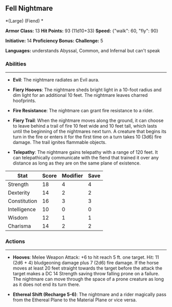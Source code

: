 ## Fell Nightmare
*(Large) (Fiend) *

**Armor Class:** 13
**Hit Points:** 93 (11d10+33)
**Speed:** {"walk": 60, "fly": 90}

**Initiative:** 14
**Proficiency Bonus:**
**Challenge:** 5

**Languages:** understands Abyssal, Common, and Infernal but can't speak

### Abilities
 --- 
- **Evil**: The nightmare radiates an Evil aura.

- **Fiery Hooves**: The nightmare sheds bright light in a 10-foot radius and dim light for an additional 10 feet. The nightmare leaves charred hoofprints.

- **Fire Resistance**: The nightmare can grant fire resistance to a rider.

- **Fiery Trail**: When the nightmare moves along the ground, it can choose to leave behind a trail of fire 10 feet wide and 10 feet tall, which lasts until the beginning of the nightmares next turn. A creature that begins its turn in the fire or enters it for the first time on a turn takes 10 (3d6) fire damage. The trail ignites flammable objects.

- **Telepathy**: The nightmare gains telepathy with a range of 120 feet. It can telepathically communicate with the fiend that trained it over any distance as long as they are on the same plane of existence.



| Stat | Score | Modifier | Save |
| ---- | ---- | ---- | ---- |
| Strength | 18 | 4 | 4 |
| Dexterity | 14 | 2 | 2 |
| Constitution | 16 | 3 | 3 |
| Intelligence | 10 | 0 | 0 |
| Wisdom | 12 | 1 | 1 |
| Charisma | 14 | 2 | 2 |

### Actions
 --- 
- **Hooves**: Melee Weapon Attack: +6 to hit  reach 5 ft.  one target. Hit: 11 (2d6 + 4) bludgeoning damage plus 7 (2d6) fire damage. If the horse moves at least 20 feet straight towards the target before the attack  the target makes a DC 14 Strength saving throw  falling prone on a failure. The nightmare can move through the space of a prone creature as long as it does not end its turn there.

- **Ethereal Shift (Recharge 5-6)**: The nightmare and a rider magically pass from the Ethereal Plane to the Material Plane or vice versa.

